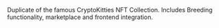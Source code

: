 Duplicate of the famous CryptoKitties NFT Collection.
Includes Breeding functionality, marketplace and frontend integration.
